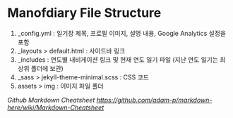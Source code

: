 # Manofdiary File Structure

1. &#95;config.yml : 일기장 제목, 프로필 이미지, 설명 내용, Google Analytics 설정을 포함
2. &#95;layouts > default.html : 사이드바 링크
3. &#95;includes : 연도별 내비게이션 링크 및 현재 연도 일기 파일 (지난 연도 일기는 최상위 폴더에 보관)
4. &#95;sass > jekyll-theme-minimal.scss : CSS 코드
5. assets > img : 이미지 파일 폴더

*Github Markdown Cheatsheet https://github.com/adam-p/markdown-here/wiki/Markdown-Cheatsheet*
